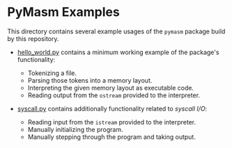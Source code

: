 # PyMasm Examples

This directory contains several example usages of the `pymasm` package build by this repository.

* [hello_world.py](hello_world.py) contains a minimum working example of the package's functionality:
    * Tokenizing a file.
    * Parsing those tokens into a memory layout.
    * Interpreting the given memory layout as executable code.
    * Reading output from the `ostream` provided to the interpreter.

* [syscall.py](syscall.py) contains additionally functionality related to *syscall I/O*:
    * Reading input from the `istream` provided to the interpreter.
    * Manually initializing the program.
    * Manually stepping through the program and taking output.